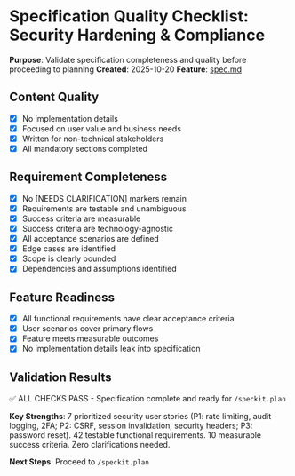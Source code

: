 # Specification Quality Checklist: Security Hardening & Compliance

**Purpose**: Validate specification completeness and quality before proceeding to planning
**Created**: 2025-10-20
**Feature**: [spec.md](../spec.md)

## Content Quality
- [x] No implementation details
- [x] Focused on user value and business needs
- [x] Written for non-technical stakeholders
- [x] All mandatory sections completed

## Requirement Completeness
- [x] No [NEEDS CLARIFICATION] markers remain
- [x] Requirements are testable and unambiguous
- [x] Success criteria are measurable
- [x] Success criteria are technology-agnostic
- [x] All acceptance scenarios are defined
- [x] Edge cases are identified
- [x] Scope is clearly bounded
- [x] Dependencies and assumptions identified

## Feature Readiness
- [x] All functional requirements have clear acceptance criteria
- [x] User scenarios cover primary flows
- [x] Feature meets measurable outcomes
- [x] No implementation details leak into specification

## Validation Results
✅ ALL CHECKS PASS - Specification complete and ready for `/speckit.plan`

**Key Strengths**: 7 prioritized security user stories (P1: rate limiting, audit logging, 2FA; P2: CSRF, session invalidation, security headers; P3: password reset). 42 testable functional requirements. 10 measurable success criteria. Zero clarifications needed.

**Next Steps**: Proceed to `/speckit.plan`
